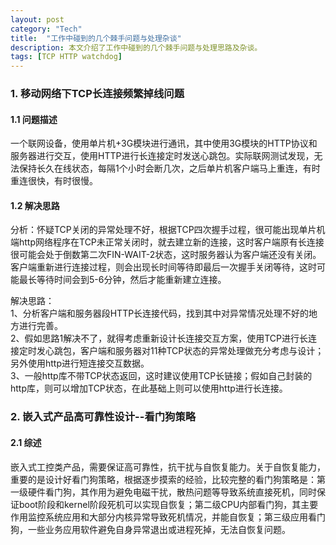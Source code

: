 ```yaml
---
layout: post
category: "Tech"
title:  "工作中碰到的几个棘手问题与处理杂谈"
description: 本文介绍了工作中碰到的几个棘手问题与处理思路及杂谈。
tags: [TCP HTTP watchdog]
---
```


### 1. 移动网络下TCP长连接频繁掉线问题  ###

#### 1.1 问题描述 ####
 一个联网设备，使用单片机+3G模块进行通讯，其中使用3G模块的HTTP协议和服务器进行交互，使用HTTP进行长连接定时发送心跳包。实际联网测试发现，无法保持长久在线状态，每隔1个小时会断几次，之后单片机客户端马上重连，有时重连很快，有时很慢。
 
#### 1.2 解决思路 ####
  分析：怀疑TCP关闭的异常处理不好，根据TCP四次握手过程，很可能出现单片机端http网络程序在TCP未正常关闭时，就去建立新的连接，这时客户端原有长连接很可能会处于倒数第二次FIN-WAIT-2状态，这时服务器认为客户端还没有关闭。客户端重新进行连接过程，则会出现长时间等待即最后一次握手关闭等待，这时可能最长等待时间会到5-6分钟，然后才能重新建立连接。
  
  解决思路：  
  1、分析客户端和服务器段HTTP长连接代码，找到其中对异常情况处理不好的地方进行完善。  
  2、假如思路1解决不了，就得考虑重新设计长连接交互方案，使用TCP进行长连接定时发心跳包，客户端和服务器对11种TCP状态的异常处理做充分考虑与设计；另外使用http进行短连接交互数据。  
  3、一般http库不带TCP状态返回，这时建议使用TCP长链接；假如自己封装的http库，则可以增加TCP状态，在此基础上则可以使用http进行长连接。

### 2. 嵌入式产品高可靠性设计--看门狗策略  ###

#### 2.1 综述 ####
 嵌入式工控类产品，需要保证高可靠性，抗干扰与自恢复能力。关于自恢复能力，重要的是设计好看门狗策略，根据逐步摸索的经验，比较完整的看门狗策略是：第一级硬件看门狗，其作用为避免电磁干扰，散热问题等导致系统直接死机，同时保证boot阶段和kernel阶段死机可以实现自恢复；第二级CPU内部看门狗，其主要作用监控系统应用和大部分内核异常导致死机情况，并能自恢复；第三级应用看门狗，一些业务应用软件避免自身异常退出或进程死掉，无法自恢复问题。
